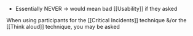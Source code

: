 - Essentially NEVER $\rightarrow$ would mean bad [[Usability]] if they asked

When using participants for the [[Critical Incidents]] technique &/or the [[Think aloud]] technique, you may be asked